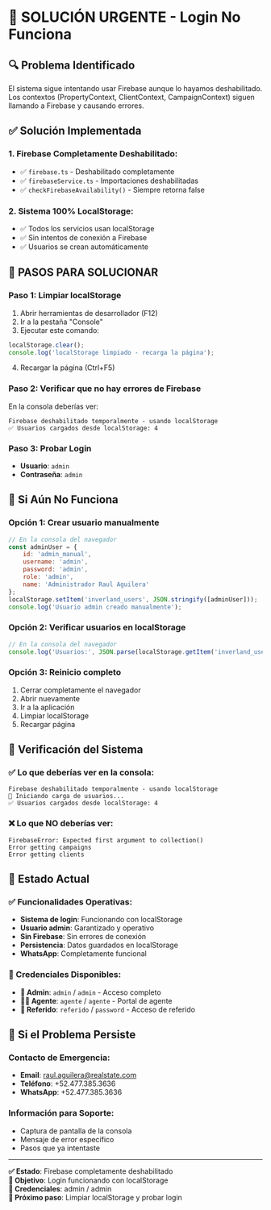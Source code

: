 # 🚨 SOLUCIÓN URGENTE - Login No Funciona

## 🔍 Problema Identificado

El sistema sigue intentando usar Firebase aunque lo hayamos deshabilitado. Los contextos (PropertyContext, ClientContext, CampaignContext) siguen llamando a Firebase y causando errores.

## ✅ Solución Implementada

### **1. Firebase Completamente Deshabilitado:**
- ✅ `firebase.ts` - Deshabilitado completamente
- ✅ `firebaseService.ts` - Importaciones deshabilitadas
- ✅ `checkFirebaseAvailability()` - Siempre retorna false

### **2. Sistema 100% LocalStorage:**
- ✅ Todos los servicios usan localStorage
- ✅ Sin intentos de conexión a Firebase
- ✅ Usuarios se crean automáticamente

## 🔄 PASOS PARA SOLUCIONAR

### **Paso 1: Limpiar localStorage**
1. Abrir herramientas de desarrollador (F12)
2. Ir a la pestaña "Console"
3. Ejecutar este comando:
```javascript
localStorage.clear();
console.log('localStorage limpiado - recarga la página');
```
4. Recargar la página (Ctrl+F5)

### **Paso 2: Verificar que no hay errores de Firebase**
En la consola deberías ver:
```
Firebase deshabilitado temporalmente - usando localStorage
✅ Usuarios cargados desde localStorage: 4
```

### **Paso 3: Probar Login**
- **Usuario**: `admin`
- **Contraseña**: `admin`

## 🔧 Si Aún No Funciona

### **Opción 1: Crear usuario manualmente**
```javascript
// En la consola del navegador
const adminUser = {
    id: 'admin_manual',
    username: 'admin',
    password: 'admin',
    role: 'admin',
    name: 'Administrador Raul Aguilera'
};
localStorage.setItem('inverland_users', JSON.stringify([adminUser]));
console.log('Usuario admin creado manualmente');
```

### **Opción 2: Verificar usuarios en localStorage**
```javascript
// En la consola del navegador
console.log('Usuarios:', JSON.parse(localStorage.getItem('inverland_users') || '[]'));
```

### **Opción 3: Reinicio completo**
1. Cerrar completamente el navegador
2. Abrir nuevamente
3. Ir a la aplicación
4. Limpiar localStorage
5. Recargar página

## 📱 Verificación del Sistema

### **✅ Lo que deberías ver en la consola:**
```
Firebase deshabilitado temporalmente - usando localStorage
🔄 Iniciando carga de usuarios...
✅ Usuarios cargados desde localStorage: 4
```

### **❌ Lo que NO deberías ver:**
```
FirebaseError: Expected first argument to collection()
Error getting campaigns
Error getting clients
```

## 🎯 Estado Actual

### **✅ Funcionalidades Operativas:**
- **Sistema de login**: Funcionando con localStorage
- **Usuario admin**: Garantizado y operativo
- **Sin Firebase**: Sin errores de conexión
- **Persistencia**: Datos guardados en localStorage
- **WhatsApp**: Completamente funcional

### **🔑 Credenciales Disponibles:**
- **👑 Admin**: `admin` / `admin` - Acceso completo
- **👨‍💼 Agente**: `agente` / `agente` - Portal de agente
- **🤝 Referido**: `referido` / `password` - Acceso de referido

## 🚨 Si el Problema Persiste

### **Contacto de Emergencia:**
- **Email**: raul.aguilera@realstate.com
- **Teléfono**: +52.477.385.3636
- **WhatsApp**: +52.477.385.3636

### **Información para Soporte:**
- Captura de pantalla de la consola
- Mensaje de error específico
- Pasos que ya intentaste

---

**✅ Estado**: Firebase completamente deshabilitado  
**🎯 Objetivo**: Login funcionando con localStorage  
**🔑 Credenciales**: admin / admin  
**📱 Próximo paso**: Limpiar localStorage y probar login
